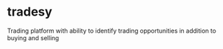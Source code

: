 # tradesy
Trading platform with ability to identify trading opportunities in addition to buying and selling
